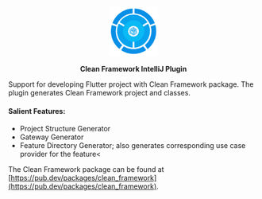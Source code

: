 <p align="center">
<img src="https://github.com/AcmeSoftwareLLC/clean-framework-intellij/blob/main/src/main/resources/META-INF/pluginIcon.svg" height="100" alt="Clean Framework IntelliJ Plugin" />
</p>

<p align="center">
<strong>Clean Framework IntelliJ Plugin</strong>
</p>

Support for developing Flutter project with Clean Framework package. The plugin generates Clean Framework project and classes.

#### Salient Features:
- Project Structure Generator
- Gateway Generator
- Feature Directory Generator; also generates corresponding use case provider for the feature<

The Clean Framework package can be found at [https://pub.dev/packages/clean_framework](https://pub.dev/packages/clean_framework).